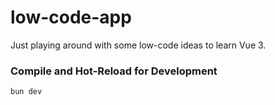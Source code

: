 # low-code-app

Just playing around with some low-code ideas to learn Vue 3.

### Compile and Hot-Reload for Development

```sh
bun dev
```

